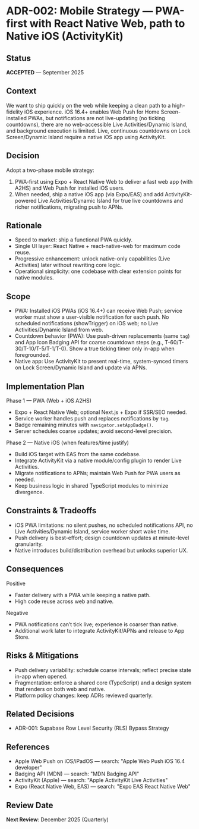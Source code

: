 # ADR-002: Mobile Strategy — PWA-first with React Native Web, path to Native iOS (ActivityKit)

## Status
**ACCEPTED** — September 2025

## Context
We want to ship quickly on the web while keeping a clean path to a high-fidelity iOS experience. iOS 16.4+ enables Web Push for Home Screen-installed PWAs, but notifications are not live-updating (no ticking countdowns), there are no web-accessible Live Activities/Dynamic Island, and background execution is limited. Live, continuous countdowns on Lock Screen/Dynamic Island require a native iOS app using ActivityKit.

## Decision
Adopt a two-phase mobile strategy:

1) PWA-first using Expo + React Native Web to deliver a fast web app (with A2HS) and Web Push for installed iOS users.
2) When needed, ship a native iOS app (via Expo/EAS) and add ActivityKit-powered Live Activities/Dynamic Island for true live countdowns and richer notifications, migrating push to APNs.

## Rationale
- Speed to market: ship a functional PWA quickly.
- Single UI layer: React Native + react-native-web for maximum code reuse.
- Progressive enhancement: unlock native-only capabilities (Live Activities) later without rewriting core logic.
- Operational simplicity: one codebase with clear extension points for native modules.

## Scope
- PWA: Installed iOS PWAs (iOS 16.4+) can receive Web Push; service worker must show a user-visible notification for each push. No scheduled notifications (showTrigger) on iOS web; no Live Activities/Dynamic Island from web.
- Countdown behavior (PWA): Use push-driven replacements (same `tag`) and App Icon Badging API for coarse countdown steps (e.g., T-60/T-30/T-10/T-5/T-1/T-0). Show a true ticking timer only in-app when foregrounded.
- Native app: Use ActivityKit to present real-time, system-synced timers on Lock Screen/Dynamic Island and update via APNs.

## Implementation Plan
Phase 1 — PWA (Web + iOS A2HS)
- Expo + React Native Web; optional Next.js + Expo if SSR/SEO needed.
- Service worker handles push and replaces notifications by `tag`.
- Badge remaining minutes with `navigator.setAppBadge()`.
- Server schedules coarse updates; avoid second-level precision.

Phase 2 — Native iOS (when features/time justify)
- Build iOS target with EAS from the same codebase.
- Integrate ActivityKit via a native module/config plugin to render Live Activities.
- Migrate notifications to APNs; maintain Web Push for PWA users as needed.
- Keep business logic in shared TypeScript modules to minimize divergence.

## Constraints & Tradeoffs
- iOS PWA limitations: no silent pushes, no scheduled notifications API, no Live Activities/Dynamic Island, service worker short wake time.
- Push delivery is best-effort; design countdown updates at minute-level granularity.
- Native introduces build/distribution overhead but unlocks superior UX.

## Consequences
Positive
- Faster delivery with a PWA while keeping a native path.
- High code reuse across web and native.

Negative
- PWA notifications can’t tick live; experience is coarser than native.
- Additional work later to integrate ActivityKit/APNs and release to App Store.

## Risks & Mitigations
- Push delivery variability: schedule coarse intervals; reflect precise state in-app when opened.
- Fragmentation: enforce a shared core (TypeScript) and a design system that renders on both web and native.
- Platform policy changes: keep ADRs reviewed quarterly.

## Related Decisions
- ADR-001: Supabase Row Level Security (RLS) Bypass Strategy

## References
- Apple Web Push on iOS/iPadOS — search: "Apple Web Push iOS 16.4 developer"
- Badging API (MDN) — search: "MDN Badging API"
- ActivityKit (Apple) — search: "Apple ActivityKit Live Activities"
- Expo (React Native Web, EAS) — search: "Expo EAS React Native Web"

## Review Date
**Next Review**: December 2025 (Quarterly)

